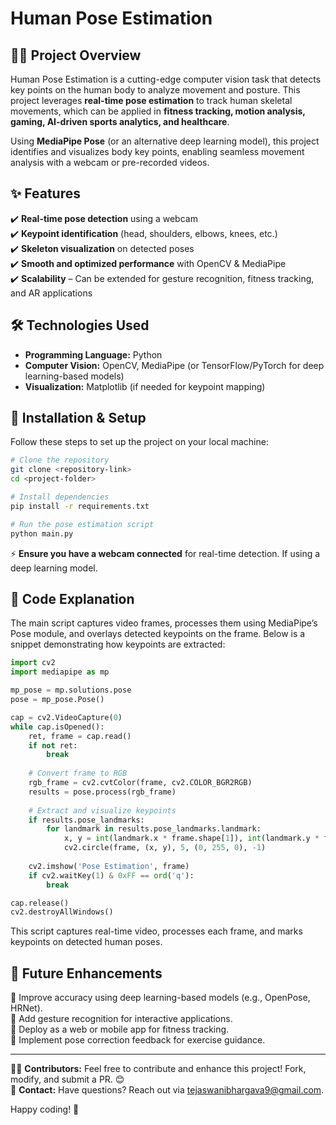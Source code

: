 # Human Pose Estimation

## 🏃‍♂️ Project Overview

Human Pose Estimation is a cutting-edge computer vision task that detects key points on the human body to analyze movement and posture. This project leverages **real-time pose estimation** to track human skeletal movements, which can be applied in **fitness tracking, motion analysis, gaming, AI-driven sports analytics, and healthcare**.

Using **MediaPipe Pose** (or an alternative deep learning model), this project identifies and visualizes body key points, enabling seamless movement analysis with a webcam or pre-recorded videos.

## ✨ Features

✔️ **Real-time pose detection** using a webcam  
✔️ **Keypoint identification** (head, shoulders, elbows, knees, etc.)  
✔️ **Skeleton visualization** on detected poses  
✔️ **Smooth and optimized performance** with OpenCV & MediaPipe  
✔️ **Scalability** – Can be extended for gesture recognition, fitness tracking, and AR applications  

## 🛠 Technologies Used

- **Programming Language:** Python  
- **Computer Vision:** OpenCV, MediaPipe (or TensorFlow/PyTorch for deep learning-based models)  
- **Visualization:** Matplotlib (if needed for keypoint mapping)

## 🚀 Installation & Setup

Follow these steps to set up the project on your local machine:

```bash
# Clone the repository
git clone <repository-link>
cd <project-folder>

# Install dependencies
pip install -r requirements.txt

# Run the pose estimation script
python main.py
```

⚡ **Ensure you have a webcam connected** for real-time detection. If using a deep learning model.

## 📜 Code Explanation

The main script captures video frames, processes them using MediaPipe’s Pose module, and overlays detected keypoints on the frame. Below is a snippet demonstrating how keypoints are extracted:

```python
import cv2
import mediapipe as mp

mp_pose = mp.solutions.pose
pose = mp_pose.Pose()

cap = cv2.VideoCapture(0)
while cap.isOpened():
    ret, frame = cap.read()
    if not ret:
        break
    
    # Convert frame to RGB
    rgb_frame = cv2.cvtColor(frame, cv2.COLOR_BGR2RGB)
    results = pose.process(rgb_frame)
    
    # Extract and visualize keypoints
    if results.pose_landmarks:
        for landmark in results.pose_landmarks.landmark:
            x, y = int(landmark.x * frame.shape[1]), int(landmark.y * frame.shape[0])
            cv2.circle(frame, (x, y), 5, (0, 255, 0), -1)
    
    cv2.imshow('Pose Estimation', frame)
    if cv2.waitKey(1) & 0xFF == ord('q'):
        break

cap.release()
cv2.destroyAllWindows()
```

This script captures real-time video, processes each frame, and marks keypoints on detected human poses.



## 🚀 Future Enhancements

🔹 Improve accuracy using deep learning-based models (e.g., OpenPose, HRNet).  
🔹 Add gesture recognition for interactive applications.  
🔹 Deploy as a web or mobile app for fitness tracking.  
🔹 Implement pose correction feedback for exercise guidance.  

---

👨‍💻 **Contributors:** Feel free to contribute and enhance this project! Fork, modify, and submit a PR. 😊  
📩 **Contact:** Have questions? Reach out via tejaswanibhargava9@gmail.com.

Happy coding! 🚀

